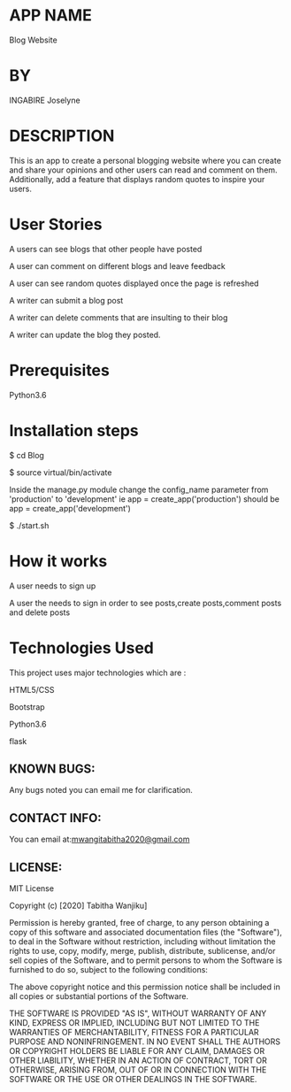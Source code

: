 # APP NAME
Blog Website
# BY
INGABIRE Joselyne

# DESCRIPTION
This is an app to create a personal blogging website where you can create and share your opinions and other users can read and comment on them. Additionally, add a feature that displays random quotes to inspire your users. 


# User Stories
A users can see blogs that other people have posted

A user can comment on different blogs and leave feedback

A user can see random quotes displayed once the page is refreshed

A writer can submit a blog post

A writer can delete comments that are insulting to their blog

A writer can update the blog they posted.


# Prerequisites
Python3.6

# Installation steps

$ cd Blog

$ source virtual/bin/activate

Inside the manage.py module change the config_name parameter from 'production' to 'development' ie app = create_app('production') should be app = create_app('development')

$ ./start.sh

# How it works
A user needs to sign up

A user the needs to sign in order to see posts,create posts,comment posts and delete posts

# Technologies Used
This project uses major technologies which are :

HTML5/CSS

Bootstrap

Python3.6

flask

## KNOWN BUGS:
Any bugs noted you can email me for clarification.

## CONTACT INFO:
You can email at:mwangitabitha2020@gmail.com

## LICENSE:
MIT License

Copyright (c) [2020] Tabitha Wanjiku]

Permission is hereby granted, free of charge, to any person obtaining a copy of this software and associated documentation files (the "Software"), to deal in the Software without restriction, including without limitation the rights to use, copy, modify, merge, publish, distribute, sublicense, and/or sell copies of the Software, and to permit persons to whom the Software is furnished to do so, subject to the following conditions:

The above copyright notice and this permission notice shall be included in all copies or substantial portions of the Software.

THE SOFTWARE IS PROVIDED "AS IS", WITHOUT WARRANTY OF ANY KIND, EXPRESS OR IMPLIED, INCLUDING BUT NOT LIMITED TO THE WARRANTIES OF MERCHANTABILITY, FITNESS FOR A PARTICULAR PURPOSE AND NONINFRINGEMENT. IN NO EVENT SHALL THE AUTHORS OR COPYRIGHT HOLDERS BE LIABLE FOR ANY CLAIM, DAMAGES OR OTHER LIABILITY, WHETHER IN AN ACTION OF CONTRACT, TORT OR OTHERWISE, ARISING FROM, OUT OF OR IN CONNECTION WITH THE SOFTWARE OR THE USE OR OTHER DEALINGS IN THE SOFTWARE.